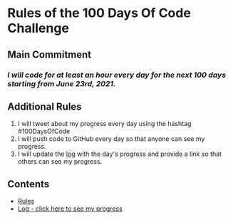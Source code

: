 # Rules of the 100 Days Of Code Challenge

## Main Commitment
### *I will code for at least an hour every day for the next 100 days starting from June 23rd, 2021.*


## Additional Rules
1. I will tweet about my progress every day using the hashtag #100DaysOfCode
2. I will push code to GitHub every day so that anyone can see my progress.
3. I will update the [log](log.md) with the day's progress and provide a link so that others can see my progress.

## Contents
* [Rules](rules.md)
* [Log - click here to see my progress](log.md)